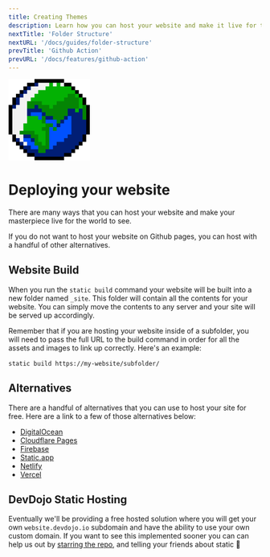 ```yaml
---
title: Creating Themes
description: Learn how you can host your website and make it live for the world to see.
nextTitle: 'Folder Structure'
nextURL: '/docs/guides/folder-structure'
prevTitle: 'Github Action'
prevURL: '/docs/features/github-action' 
---
```



<div class="flex items-start px-5 py-5 mb-12 md:mb-5 mt-1 md:translate-y-0 translate-y-5 leading-[18px] bg-neutral-950 border border-yellow-400 rounded-md">
   <img class="hidden my-0 mr-5 w-auto h-12 md:h-20 md:block" src="/assets/images/icons/globe.png" />
   <div>
      <h1 class="mb-0 text-base md:text-3xl">Deploying your website</h1>
      <p class="my-1">There are many ways that you can host your website and make your masterpiece live for the world to see.</p>
   </div>
</div>

If you do not want to host your website on Github pages, you can host with a handful of other alternatives.

## Website Build

When you run the `static build` command your website will be built into a new folder named `_site`. This folder will contain all the contents for your website. You can simply move the contents to any server and your site will be served up accordingly.

Remember that if you are hosting your website inside of a subfolder, you will need to pass the full URL to the build command in order for all the assets and images to link up correctly. Here's an example:

```
static build https://my-website/subfolder/
```

## Alternatives

There are a handful of alternatives that you can use to host your site for free. Here are a link to a few of those alternatives below:

- [DigitalOcean](https://m.do.co/c/dc19b9819d06)
- [Cloudflare Pages](https://pages.cloudflare.com/)
- [Firebase](https://firebase.google.com/products/hosting)
- [Static.app](https://static.app/)
- [Netlify](https://www.netlify.com/)
- [Vercel](https://vercel.com/)

## DevDojo Static Hosting

Eventually we'll be providing a free hosted solution where you will get your own `website.devdojo.io` subdomain and have the ability to use your own custom domain. If you want to see this implemented sooner you can can help us out by <a href="https://github.com/thedevdojo/static" target="_blank" class="text-yellow-300 underline">starring the repo</a>, and telling your friends about static 🤘